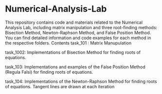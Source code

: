 # Numerical-Analysis-Lab
This repository contains code and materials related to the Numerical Analysis Lab, including matrix manipulation and three root-finding methods: Bisection Method, Newton-Raphson Method, and False Position Method. You can find detailed information and code examples for each method in the respective folders.
Contents
task_101 : Matrix Manupulation

task_1002: Implementations of Bisection Method for finding roots of equations.

task_103: Implementations and examples of the False Position Method (Regula Falsi) for finding roots of equations.

task_104: Implementations of the Newton-Raphson Method for finding roots of equations. Tangent lines are drawn at each iteration
